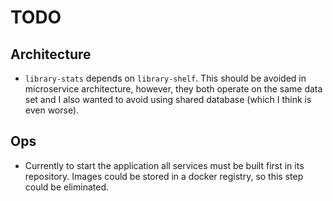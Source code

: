 # TODO

## Architecture

- `library-stats` depends on `library-shelf`. This should be avoided in microservice architecture, however, they both operate on the same data set and I also wanted to avoid using shared database (which I think is even worse).

## Ops

- Currently to start the application all services must be built first in its repository. Images could be stored in a docker registry, so this step could be eliminated.

